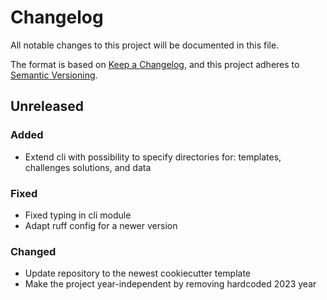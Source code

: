 # Changelog
All notable changes to this project will be documented in this file.

The format is based on [Keep a Changelog](https://keepachangelog.com/en/1.0.0/), and this project adheres to [Semantic Versioning](https://semver.org/spec/v2.0.0.html).

## Unreleased
### Added
- Extend cli with possibility to specify directories for: templates, challenges solutions, and data

### Fixed
- Fixed typing in cli module
- Adapt ruff config for a newer version

### Changed
- Update repository to the newest cookiecutter template
- Make the project year-independent by removing hardcoded 2023 year
